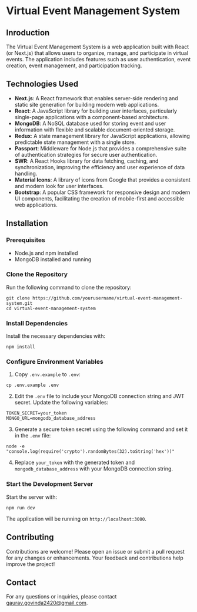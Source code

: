 # Virtual Event Management System

## Inroduction

The Virtual Event Management System is a web application built with React (or Next.js) that allows users to organize, manage, and participate in virtual events. The application includes features such as user authentication, event creation, event management, and participation tracking.

## Technologies Used

- **Next.js**: A React framework that enables server-side rendering and static site generation for building modern web applications.
- **React**: A JavaScript library for building user interfaces, particularly single-page applications with a component-based architecture.
- **MongoDB**: A NoSQL database used for storing event and user information with flexible and scalable document-oriented storage.
- **Redux**: A state management library for JavaScript applications, allowing predictable state management with a single store.
- **Passport**: Middleware for Node.js that provides a comprehensive suite of authentication strategies for secure user authentication.
- **SWR**: A React Hooks library for data fetching, caching, and synchronization, improving the efficiency and user experience of data handling.
- **Material Icons**: A library of icons from Google that provides a consistent and modern look for user interfaces.
- **Bootstrap**: A popular CSS framework for responsive design and modern UI components, facilitating the creation of mobile-first and accessible web applications.

## Installation

### Prerequisites

- Node.js and npm installed
- MongoDB installed and running

### Clone the Repository

Run the following command to clone the repository:
```
git clone https://github.com/yourusername/virtual-event-management-system.git
cd virtual-event-management-system
```
### Install Dependencies

Install the necessary dependencies with:
```
npm install
```
### Configure Environment Variables

1. Copy `.env.example` to `.env`:
```
cp .env.example .env
```
2. Edit the `.env` file to include your MongoDB connection string and JWT secret. Update the following variables:
```
TOKEN_SECRET=your_token
MONGO_URL=mongodb_database_address
```
3. Generate a secure token secret using the following command and set it in the `.env` file:
```
node -e "console.log(require('crypto').randomBytes(32).toString('hex'))"
```
4. Replace `your_token` with the generated token and `mongodb_database_address` with your MongoDB connection string.

### Start the Development Server

Start the server with:
```
npm run dev
```
The application will be running on `http://localhost:3000`.

## Contributing

Contributions are welcome! Please open an issue or submit a pull request for any changes or enhancements. Your feedback and contributions help improve the project!

## Contact

For any questions or inquiries, please contact [gaurav.govinda2420@gmail.com](mailto:gaurav.govinda2420@gmail.com).
